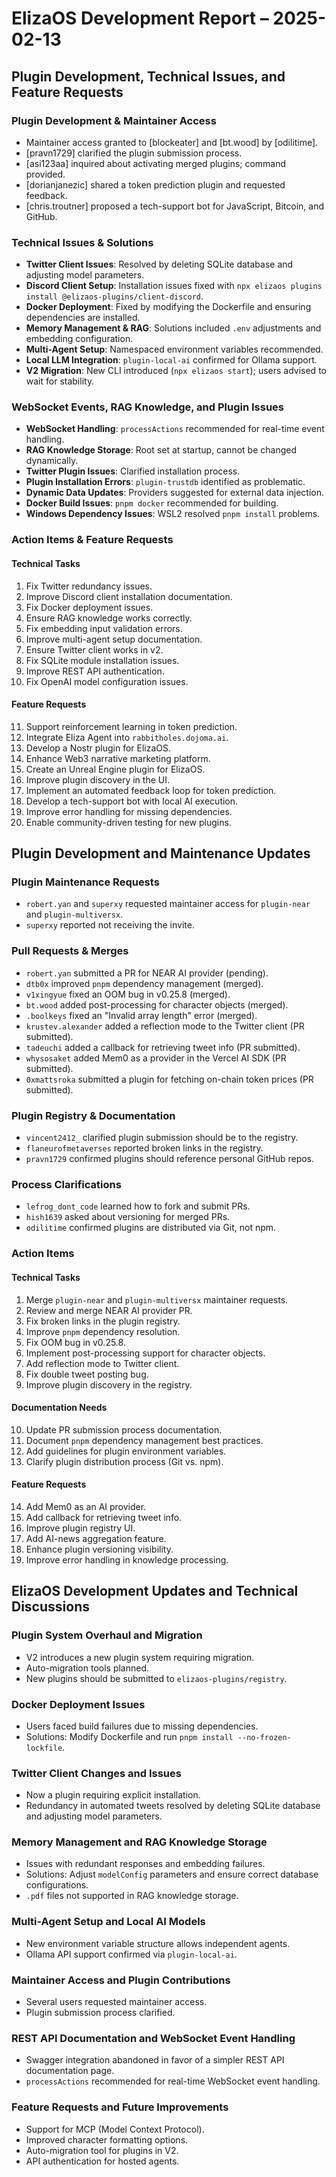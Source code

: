 # ElizaOS Development Report – 2025-02-13

## Plugin Development, Technical Issues, and Feature Requests

### Plugin Development & Maintainer Access
- Maintainer access granted to [blockeater] and [bt.wood] by [odilitime].
- [pravn1729] clarified the plugin submission process.
- [asi123aa] inquired about activating merged plugins; command provided.
- [dorianjanezic] shared a token prediction plugin and requested feedback.
- [chris.troutner] proposed a tech-support bot for JavaScript, Bitcoin, and GitHub.

### Technical Issues & Solutions
- **Twitter Client Issues**: Resolved by deleting SQLite database and adjusting model parameters.
- **Discord Client Setup**: Installation issues fixed with `npx elizaos plugins install @elizaos-plugins/client-discord`.
- **Docker Deployment**: Fixed by modifying the Dockerfile and ensuring dependencies are installed.
- **Memory Management & RAG**: Solutions included `.env` adjustments and embedding configuration.
- **Multi-Agent Setup**: Namespaced environment variables recommended.
- **Local LLM Integration**: `plugin-local-ai` confirmed for Ollama support.
- **V2 Migration**: New CLI introduced (`npx elizaos start`); users advised to wait for stability.

### WebSocket Events, RAG Knowledge, and Plugin Issues
- **WebSocket Handling**: `processActions` recommended for real-time event handling.
- **RAG Knowledge Storage**: Root set at startup, cannot be changed dynamically.
- **Twitter Plugin Issues**: Clarified installation process.
- **Plugin Installation Errors**: `plugin-trustdb` identified as problematic.
- **Dynamic Data Updates**: Providers suggested for external data injection.
- **Docker Build Issues**: `pnpm docker` recommended for building.
- **Windows Dependency Issues**: WSL2 resolved `pnpm install` problems.

### Action Items & Feature Requests
#### **Technical Tasks**
1. Fix Twitter redundancy issues.
2. Improve Discord client installation documentation.
3. Fix Docker deployment issues.
4. Ensure RAG knowledge works correctly.
5. Fix embedding input validation errors.
6. Improve multi-agent setup documentation.
7. Ensure Twitter client works in v2.
8. Fix SQLite module installation issues.
9. Improve REST API authentication.
10. Fix OpenAI model configuration issues.

#### **Feature Requests**
11. Support reinforcement learning in token prediction.
12. Integrate Eliza Agent into `rabbitholes.dojoma.ai`.
13. Develop a Nostr plugin for ElizaOS.
14. Enhance Web3 narrative marketing platform.
15. Create an Unreal Engine plugin for ElizaOS.
16. Improve plugin discovery in the UI.
17. Implement an automated feedback loop for token prediction.
18. Develop a tech-support bot with local AI execution.
19. Improve error handling for missing dependencies.
20. Enable community-driven testing for new plugins.

## Plugin Development and Maintenance Updates

### Plugin Maintenance Requests
- `robert.yan` and `superxy` requested maintainer access for `plugin-near` and `plugin-multiversx`.
- `superxy` reported not receiving the invite.

### Pull Requests & Merges
- `robert.yan` submitted a PR for NEAR AI provider (pending).
- `dtb0x` improved `pnpm` dependency management (merged).
- `v1xingyue` fixed an OOM bug in v0.25.8 (merged).
- `bt.wood` added post-processing for character objects (merged).
- `.boolkeys` fixed an "Invalid array length" error (merged).
- `krustev.alexander` added a reflection mode to the Twitter client (PR submitted).
- `tadeuchi` added a callback for retrieving tweet info (PR submitted).
- `whysosaket` added Mem0 as a provider in the Vercel AI SDK (PR submitted).
- `0xmattsroka` submitted a plugin for fetching on-chain token prices (PR submitted).

### Plugin Registry & Documentation
- `vincent2412_` clarified plugin submission should be to the registry.
- `flaneurofmetaverses` reported broken links in the registry.
- `pravn1729` confirmed plugins should reference personal GitHub repos.

### Process Clarifications
- `lefrog_dont_code` learned how to fork and submit PRs.
- `hish1639` asked about versioning for merged PRs.
- `odilitime` confirmed plugins are distributed via Git, not npm.

### Action Items
#### **Technical Tasks**
1. Merge `plugin-near` and `plugin-multiversx` maintainer requests.
2. Review and merge NEAR AI provider PR.
3. Fix broken links in the plugin registry.
4. Improve `pnpm` dependency resolution.
5. Fix OOM bug in v0.25.8.
6. Implement post-processing support for character objects.
7. Add reflection mode to Twitter client.
8. Fix double tweet posting bug.
9. Improve plugin discovery in the registry.

#### **Documentation Needs**
10. Update PR submission process documentation.
11. Document `pnpm` dependency management best practices.
12. Add guidelines for plugin environment variables.
13. Clarify plugin distribution process (Git vs. npm).

#### **Feature Requests**
14. Add Mem0 as an AI provider.
15. Add callback for retrieving tweet info.
16. Improve plugin registry UI.
17. Add AI-news aggregation feature.
18. Enhance plugin versioning visibility.
19. Improve error handling in knowledge processing.

## ElizaOS Development Updates and Technical Discussions

### Plugin System Overhaul and Migration
- V2 introduces a new plugin system requiring migration.
- Auto-migration tools planned.
- New plugins should be submitted to `elizaos-plugins/registry`.

### Docker Deployment Issues
- Users faced build failures due to missing dependencies.
- Solutions: Modify Dockerfile and run `pnpm install --no-frozen-lockfile`.

### Twitter Client Changes and Issues
- Now a plugin requiring explicit installation.
- Redundancy in automated tweets resolved by deleting SQLite database and adjusting model parameters.

### Memory Management and RAG Knowledge Storage
- Issues with redundant responses and embedding failures.
- Solutions: Adjust `modelConfig` parameters and ensure correct database configurations.
- `.pdf` files not supported in RAG knowledge storage.

### Multi-Agent Setup and Local AI Models
- New environment variable structure allows independent agents.
- Ollama API support confirmed via `plugin-local-ai`.

### Maintainer Access and Plugin Contributions
- Several users requested maintainer access.
- Plugin submission process clarified.

### REST API Documentation and WebSocket Event Handling
- Swagger integration abandoned in favor of a simpler REST API documentation page.
- `processActions` recommended for real-time WebSocket event handling.

### Feature Requests and Future Improvements
- Support for MCP (Model Context Protocol).
- Improved character formatting options.
- Auto-migration tool for plugins in V2.
- API authentication for hosted agents.

